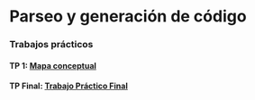 # Parseo y generación de código

### Trabajos prácticos

#### TP 1: [Mapa conceptual](/TPS/tp1.md)

#### TP Final: [Trabajo Práctico Final](/TPS/tp-final.md)


